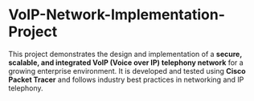 # VoIP-Network-Implementation-Project
This project demonstrates the design and implementation of a **secure, scalable, and integrated VoIP (Voice over IP) telephony network** for a growing enterprise environment. It is developed and tested using **Cisco Packet Tracer** and follows industry best practices in networking and IP telephony.
